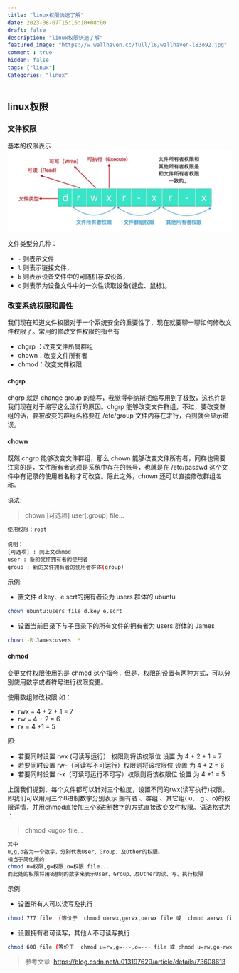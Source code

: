 ```yaml
---
title: "linux权限快速了解"
date: 2023-08-07T15:16:10+08:00
draft: false
description: "linux权限快速了解"
featured_image: "https://w.wallhaven.cc/full/l8/wallhaven-l83o92.jpg"
comment : true
hidden: false
tags: ["linux"]
Categories: "linux"
---
```


## linux权限

### 文件权限
基本的权限表示
![权限](/linux/permissions.jpg)

文件类型分几种：
- `-` 则表示文件 
- `l` 则表示链接文件，
- `b` 则表示设备文件中的可随机存取设备，
- `c` 则表示为设备文件中的一次性读取设备(键盘、鼠标)。

### 改变系统权限和属性
我们现在知道文件权限对于一个系统安全的重要性了，现在就要聊一聊如何修改文件权限了。常用的修改文件权限的指令有
- chgrp ：改变文件所属群组
- chown：改变文件所有者
- chmod：改变文件权限

#### chgrp
chgrp 就是 change group 的缩写，我觉得李纳斯把缩写用到了极致，这也许是我们现在对于缩写这么流行的原因。chgrp 能够改变文件群组，不过，要改变群组的话，要被改变的群组名称要在 /etc/group 文件内存在才行，否则就会显示错误。

#### chown
既然 chgrp 能够改变文件群组，那么 chown 能够改变文件所有者，同样也需要注意的是，文件所有者必须是系统中存在的账号，也就是在 /etc/passwd 这个文件中有记录的使用者名称才可改变。除此之外，chown 还可以直接修改群组名称。

语法:
> chown [可选项] user[:group] file...
~~~bash
使用权限：root
 
说明：
[可选项] : 同上文chmod
user : 新的文件拥有者的使用者 
group : 新的文件拥有者的使用者群体(group)
~~~

示例:
- 置文件 d.key、e.scrt的拥有者设为 users 群体的 ubuntu
~~~bash
chown ubuntu:users file d.key e.scrt
~~~
- 设置当前目录下与子目录下的所有文件的拥有者为 users 群体的 James
~~~bash
chown -R James:users  *
~~~



#### chmod
变更文件权限使用的是 chmod 这个指令，但是，权限的设置有两种方式，可以分别使用数字或者符号进行权限变更。

使用数组修改权限
如：
- rwx = 4 + 2 + 1 = 7
- rw = 4 + 2 = 6
- rx = 4 +1 = 5

即:

- 若要同时设置 rwx (可读写运行） 权限则将该权限位 设置 为 4 + 2 + 1 = 7
- 若要同时设置 rw-（可读写不可运行）权限则将该权限位 设置 为 4 + 2 = 6
- 若要同时设置 r-x（可读可运行不可写）权限则将该权限位 设置 为 4 +1 = 5

上面我们提到，每个文件都可以针对三个粒度，设置不同的rwx(读写执行)权限。即我们可以用用三个8进制数字分别表示 拥有者 、群组 、其它组( u、 g 、o)的权限详情，并用chmod直接加三个8进制数字的方式直接改变文件权限。语法格式为 ：
>chmod \<ugo> file...
~~~bash
其中
u,g,o各为一个数字，分别代表User、Group、及Other的权限。
相当于简化版的
chmod u=权限,g=权限,o=权限 file...
而此处的权限将用8进制的数字来表示User、Group、及Other的读、写、执行权限
~~~

示例:

- 设置所有人可以读写及执行
~~~bash
chmod 777 file  (等价于  chmod u=rwx,g=rwx,o=rwx file 或  chmod a=rwx file)
~~~

- 设置拥有者可读写，其他人不可读写执行
~~~bash
chmod 600 file (等价于  chmod u=rw,g=---,o=--- file 或 chmod u=rw,go-rwx file )
~~~

>参考文章: https://blog.csdn.net/u013197629/article/details/73608613